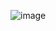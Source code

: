 ![image](https://github.com/viniciusfjacinto/machine-learning-fiec/assets/87664450/5df9249f-a11d-4fed-8b42-098118b27d4a)
